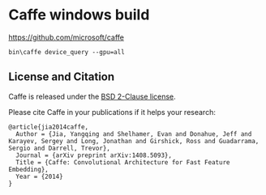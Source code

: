 # Caffe windows build

https://github.com/microsoft/caffe

```
bin\caffe device_query --gpu=all
```

## License and Citation

Caffe is released under the [BSD 2-Clause license](https://github.com/BVLC/caffe/blob/master/LICENSE).

Please cite Caffe in your publications if it helps your research:

    @article{jia2014caffe,
      Author = {Jia, Yangqing and Shelhamer, Evan and Donahue, Jeff and Karayev, Sergey and Long, Jonathan and Girshick, Ross and Guadarrama, Sergio and Darrell, Trevor},
      Journal = {arXiv preprint arXiv:1408.5093},
      Title = {Caffe: Convolutional Architecture for Fast Feature Embedding},
      Year = {2014}
    }
